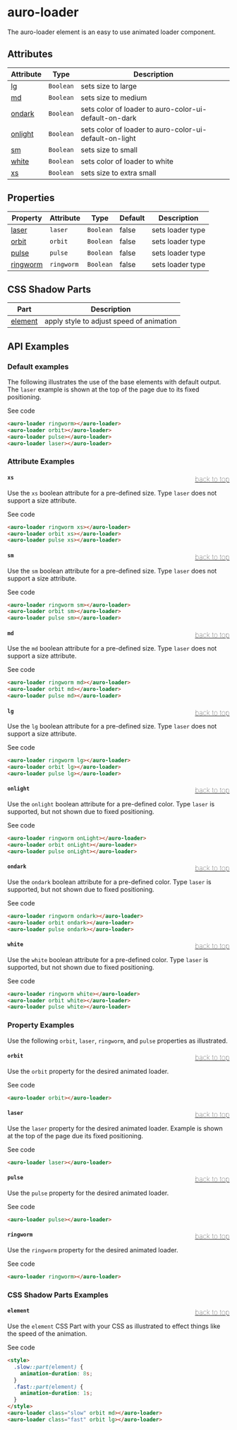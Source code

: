 <!-- AURO-GENERATED-CONTENT:START (FILE:src=./../api.md) -->
<!-- The below content is automatically added from ./../api.md -->

# auro-loader

The auro-loader element is an easy to use animated loader component.

## Attributes

| Attribute | Type      | Description                                      |
|-----------|-----------|--------------------------------------------------|
| [lg](#lg)      | `Boolean` | sets size to large                               |
| [md](#md)      | `Boolean` | sets size to medium                              |
| [ondark](#ondark)  | `Boolean` | sets color of loader to auro-color-ui-default-on-dark |
| [onlight](#onlight) | `Boolean` | sets color of loader to auro-color-ui-default-on-light |
| [sm](#sm)      | `Boolean` | sets size to small                               |
| [white](#white)   | `Boolean` | sets color of loader to white                    |
| [xs](#xs)      | `Boolean` | sets size to extra small                         |

## Properties

| Property   | Attribute  | Type      | Default | Description      |
|------------|------------|-----------|---------|------------------|
| [laser](#laser)    | `laser`    | `Boolean` | false   | sets loader type |
| [orbit](#orbit)    | `orbit`    | `Boolean` | false   | sets loader type |
| [pulse](#pulse)    | `pulse`    | `Boolean` | false   | sets loader type |
| [ringworm](#ringworm) | `ringworm` | `Boolean` | false   | sets loader type |

## CSS Shadow Parts

| Part      | Description                              |
|-----------|------------------------------------------|
| [element](#element) | apply style to adjust speed of animation |
<!-- AURO-GENERATED-CONTENT:END -->

## API Examples

### Default examples

The following illustrates the use of the base elements with default output. The `laser` example is shown at the top of the page due to its fixed positioning.

<div class="twoColDemoRow">
  <div>
    <div class="exampleWrapper">
      <!-- AURO-GENERATED-CONTENT:START (FILE:src=./../../apiExamples/loaderGallery.html) -->
      <!-- The below content is automatically added from ./../../apiExamples/loaderGallery.html -->
      <auro-loader ringworm></auro-loader>
      <auro-loader orbit></auro-loader>
      <auro-loader pulse></auro-loader>
      <auro-loader laser></auro-loader>
      <!-- AURO-GENERATED-CONTENT:END -->
    </div>
<auro-accordion alignRight>
  <span slot="trigger">See code</span>
<!-- AURO-GENERATED-CONTENT:START (CODE:src=./../../apiExamples/loaderGallery.html) -->
<!-- The below code snippet is automatically added from ./../../apiExamples/loaderGallery.html -->

```html
<auro-loader ringworm></auro-loader>
<auro-loader orbit></auro-loader>
<auro-loader pulse></auro-loader>
<auro-loader laser></auro-loader>
```
<!-- AURO-GENERATED-CONTENT:END -->
</auro-accordion>

### Attribute Examples

#### <a name="xs"></a>`xs`<a href="#" style="float: right; font-size: 1rem; font-weight: 100;">back to top</a>
Use the `xs` boolean attribute for a pre-defined size. Type `laser` does not support a size attribute.

<div class="exampleWrapper">
  <!-- AURO-GENERATED-CONTENT:START (FILE:src=./../../apiExamples/api_xs.html) -->
  <!-- The below content is automatically added from ./../../apiExamples/api_xs.html -->
  <auro-loader ringworm xs></auro-loader>
  <auro-loader orbit xs></auro-loader>
  <auro-loader pulse xs></auro-loader>
  <!-- AURO-GENERATED-CONTENT:END -->
</div>
<auro-accordion alignRight>
  <span slot="trigger">See code</span>
<!-- AURO-GENERATED-CONTENT:START (CODE:src=./../../apiExamples/api_xs.html) -->
<!-- The below code snippet is automatically added from ./../../apiExamples/api_xs.html -->

```html
<auro-loader ringworm xs></auro-loader>
<auro-loader orbit xs></auro-loader>
<auro-loader pulse xs></auro-loader>
```
<!-- AURO-GENERATED-CONTENT:END -->
</auro-accordion>

#### <a name="sm"></a>`sm`<a href="#" style="float: right; font-size: 1rem; font-weight: 100;">back to top</a>
Use the `sm` boolean attribute for a pre-defined size. Type `laser` does not support a size attribute.

<div class="exampleWrapper">
  <!-- AURO-GENERATED-CONTENT:START (FILE:src=./../../apiExamples/api_small.html) -->
  <!-- The below content is automatically added from ./../../apiExamples/api_small.html -->
  <auro-loader ringworm sm></auro-loader>
  <auro-loader orbit sm></auro-loader>
  <auro-loader pulse sm></auro-loader>
  <!-- AURO-GENERATED-CONTENT:END -->
</div>
<auro-accordion alignRight>
  <span slot="trigger">See code</span>
<!-- AURO-GENERATED-CONTENT:START (CODE:src=./../../apiExamples/api_small.html) -->
<!-- The below code snippet is automatically added from ./../../apiExamples/api_small.html -->

```html
<auro-loader ringworm sm></auro-loader>
<auro-loader orbit sm></auro-loader>
<auro-loader pulse sm></auro-loader>
```
<!-- AURO-GENERATED-CONTENT:END -->
</auro-accordion>

#### <a name="md"></a>`md`<a href="#" style="float: right; font-size: 1rem; font-weight: 100;">back to top</a>
Use the `md` boolean attribute for a pre-defined size. Type `laser` does not support a size attribute.

<div class="exampleWrapper">
  <!-- AURO-GENERATED-CONTENT:START (FILE:src=./../../apiExamples/api_medium.html) -->
  <!-- The below content is automatically added from ./../../apiExamples/api_medium.html -->
  <auro-loader ringworm md></auro-loader>
  <auro-loader orbit md></auro-loader>
  <auro-loader pulse md></auro-loader>
  <!-- AURO-GENERATED-CONTENT:END -->
</div>
<auro-accordion alignRight>
  <span slot="trigger">See code</span>
<!-- AURO-GENERATED-CONTENT:START (CODE:src=./../../apiExamples/api_medium.html) -->
<!-- The below code snippet is automatically added from ./../../apiExamples/api_medium.html -->

```html
<auro-loader ringworm md></auro-loader>
<auro-loader orbit md></auro-loader>
<auro-loader pulse md></auro-loader>
```
<!-- AURO-GENERATED-CONTENT:END -->
</auro-accordion>

#### <a name="lg"></a>`lg`<a href="#" style="float: right; font-size: 1rem; font-weight: 100;">back to top</a>
Use the `lg` boolean attribute for a pre-defined size. Type `laser` does not support a size attribute.

<div class="exampleWrapper">
  <!-- AURO-GENERATED-CONTENT:START (FILE:src=./../../apiExamples/api_large.html) -->
  <!-- The below content is automatically added from ./../../apiExamples/api_large.html -->
  <auro-loader ringworm lg></auro-loader>
  <auro-loader orbit lg></auro-loader>
  <auro-loader pulse lg></auro-loader>
  <!-- AURO-GENERATED-CONTENT:END -->
</div>
<auro-accordion alignRight>
  <span slot="trigger">See code</span>
<!-- AURO-GENERATED-CONTENT:START (CODE:src=./../../apiExamples/api_large.html) -->
<!-- The below code snippet is automatically added from ./../../apiExamples/api_large.html -->

```html
<auro-loader ringworm lg></auro-loader>
<auro-loader orbit lg></auro-loader>
<auro-loader pulse lg></auro-loader>
```
<!-- AURO-GENERATED-CONTENT:END -->
</auro-accordion>

#### <a name="onlight"></a>`onlight`<a href="#" style="float: right; font-size: 1rem; font-weight: 100;">back to top</a>
Use the `onlight` boolean attribute for a pre-defined color. Type `laser` is supported, but not shown due to fixed positioning.

<div class="exampleWrapper">
  <!-- AURO-GENERATED-CONTENT:START (FILE:src=./../../apiExamples/onlight.html) -->
  <!-- The below content is automatically added from ./../../apiExamples/onlight.html -->
  <auro-loader ringworm onLight></auro-loader>
  <auro-loader orbit onLight></auro-loader>
  <auro-loader pulse onLight></auro-loader>
  <!-- AURO-GENERATED-CONTENT:END -->
</div>
<auro-accordion alignRight>
  <span slot="trigger">See code</span>
<!-- AURO-GENERATED-CONTENT:START (CODE:src=./../../apiExamples/onlight.html) -->
<!-- The below code snippet is automatically added from ./../../apiExamples/onlight.html -->

```html
<auro-loader ringworm onLight></auro-loader>
<auro-loader orbit onLight></auro-loader>
<auro-loader pulse onLight></auro-loader>
```
<!-- AURO-GENERATED-CONTENT:END -->
</auro-accordion>

#### <a name="ondark"></a>`ondark`<a href="#" style="float: right; font-size: 1rem; font-weight: 100;">back to top</a>
Use the `ondark` boolean attribute for a pre-defined color. Type `laser` is supported, but not shown due to fixed positioning.

<div class="exampleWrapper--ondark">
  <!-- AURO-GENERATED-CONTENT:START (FILE:src=./../../apiExamples/ondark.html) -->
  <!-- The below content is automatically added from ./../../apiExamples/ondark.html -->
  <auro-loader ringworm ondark></auro-loader>
  <auro-loader orbit ondark></auro-loader>
  <auro-loader pulse ondark></auro-loader>
  <!-- AURO-GENERATED-CONTENT:END -->
</div>
<auro-accordion alignRight>
  <span slot="trigger">See code</span>
<!-- AURO-GENERATED-CONTENT:START (CODE:src=./../../apiExamples/ondark.html) -->
<!-- The below code snippet is automatically added from ./../../apiExamples/ondark.html -->

```html
<auro-loader ringworm ondark></auro-loader>
<auro-loader orbit ondark></auro-loader>
<auro-loader pulse ondark></auro-loader>
```
<!-- AURO-GENERATED-CONTENT:END -->
</auro-accordion>

#### <a name="white"></a>`white`<a href="#" style="float: right; font-size: 1rem; font-weight: 100;">back to top</a>
Use the `white` boolean attribute for a pre-defined color. Type `laser` is supported, but not shown due to fixed positioning.

<div class="exampleWrapper--ondark">
  <!-- AURO-GENERATED-CONTENT:START (FILE:src=./../../apiExamples/white.html) -->
  <!-- The below content is automatically added from ./../../apiExamples/white.html -->
  <auro-loader ringworm white></auro-loader>
  <auro-loader orbit white></auro-loader>
  <auro-loader pulse white></auro-loader>
  <!-- AURO-GENERATED-CONTENT:END -->
</div>
<auro-accordion alignRight>
  <span slot="trigger">See code</span>
<!-- AURO-GENERATED-CONTENT:START (CODE:src=./../../apiExamples/white.html) -->
<!-- The below code snippet is automatically added from ./../../apiExamples/white.html -->

```html
<auro-loader ringworm white></auro-loader>
<auro-loader orbit white></auro-loader>
<auro-loader pulse white></auro-loader>
```
<!-- AURO-GENERATED-CONTENT:END -->
</auro-accordion>

### Property Examples

Use the following `orbit`, `laser`, `ringworm`, and `pulse` properties as illustrated.

#### <a name="orbit"></a>`orbit`<a href="#" style="float: right; font-size: 1rem; font-weight: 100;">back to top</a>
Use the `orbit` property for the desired animated loader.

<div class="exampleWrapper">
  <!-- AURO-GENERATED-CONTENT:START (FILE:src=./../../apiExamples/property_orbit.html) -->
  <!-- The below content is automatically added from ./../../apiExamples/property_orbit.html -->
  <auro-loader orbit></auro-loader>
  <!-- AURO-GENERATED-CONTENT:END -->
</div>
<auro-accordion alignRight>
  <span slot="trigger">See code</span>
<!-- AURO-GENERATED-CONTENT:START (CODE:src=./../../apiExamples/property_orbit.html) -->
<!-- The below code snippet is automatically added from ./../../apiExamples/property_orbit.html -->

```html
<auro-loader orbit></auro-loader>
```
<!-- AURO-GENERATED-CONTENT:END -->
</auro-accordion>

#### <a name="laser"></a>`laser`<a href="#" style="float: right; font-size: 1rem; font-weight: 100;">back to top</a>
Use the `laser` property for the desired animated loader. Example is shown at the top of the page due its fixed positioning.

<div class="exampleWrapper">
  <!-- AURO-GENERATED-CONTENT:START (FILE:src=./../../apiExamples/property_laser.html) -->
  <!-- The below content is automatically added from ./../../apiExamples/property_laser.html -->
  <auro-loader laser></auro-loader>
  <!-- AURO-GENERATED-CONTENT:END -->
</div>
<auro-accordion alignRight>
  <span slot="trigger">See code</span>
<!-- AURO-GENERATED-CONTENT:START (CODE:src=./../../apiExamples/property_laser.html) -->
<!-- The below code snippet is automatically added from ./../../apiExamples/property_laser.html -->

```html
<auro-loader laser></auro-loader>
```
<!-- AURO-GENERATED-CONTENT:END -->
</auro-accordion>

#### <a name="pulse"></a>`pulse`<a href="#" style="float: right; font-size: 1rem; font-weight: 100;">back to top</a>
Use the `pulse` property for the desired animated loader.

<div class="exampleWrapper">
  <!-- AURO-GENERATED-CONTENT:START (FILE:src=./../../apiExamples/property_pulse.html) -->
  <!-- The below content is automatically added from ./../../apiExamples/property_pulse.html -->
  <auro-loader pulse></auro-loader>
  <!-- AURO-GENERATED-CONTENT:END -->
</div>
<auro-accordion alignRight>
  <span slot="trigger">See code</span>
<!-- AURO-GENERATED-CONTENT:START (CODE:src=./../../apiExamples/property_pulse.html) -->
<!-- The below code snippet is automatically added from ./../../apiExamples/property_pulse.html -->

```html
<auro-loader pulse></auro-loader>
```
<!-- AURO-GENERATED-CONTENT:END -->
</auro-accordion>

#### <a name="ringworm"></a>`ringworm`<a href="#" style="float: right; font-size: 1rem; font-weight: 100;">back to top</a>
Use the `ringworm` property for the desired animated loader.

<div class="exampleWrapper">
  <!-- AURO-GENERATED-CONTENT:START (FILE:src=./../../apiExamples/property_ringworm.html) -->
  <!-- The below content is automatically added from ./../../apiExamples/property_ringworm.html -->
  <auro-loader ringworm></auro-loader>
  <!-- AURO-GENERATED-CONTENT:END -->
</div>
<auro-accordion alignRight>
  <span slot="trigger">See code</span>
<!-- AURO-GENERATED-CONTENT:START (CODE:src=./../../apiExamples/property_ringworm.html) -->
<!-- The below code snippet is automatically added from ./../../apiExamples/property_ringworm.html -->

```html
<auro-loader ringworm></auro-loader>
```
<!-- AURO-GENERATED-CONTENT:END -->
</auro-accordion>

### CSS Shadow Parts Examples

#### <a name="element"></a>`element`<a href="#" style="float: right; font-size: 1rem; font-weight: 100;">back to top</a>
Use the `element` CSS Part with your CSS as illustrated to effect things like the speed of the animation.

<div class="exampleWrapper">
  <!-- AURO-GENERATED-CONTENT:START (FILE:src=./../../apiExamples/custom_speed.html) -->
  <!-- The below content is automatically added from ./../../apiExamples/custom_speed.html -->
  <style>
    .slow::part(element) {
      animation-duration: 8s;
    }
    .fast::part(element) {
      animation-duration: 1s;
    }
  </style>
  <auro-loader class="slow" orbit md></auro-loader>
  <auro-loader class="fast" orbit lg></auro-loader>
  <!-- AURO-GENERATED-CONTENT:END -->
</div>
<auro-accordion alignRight>
  <span slot="trigger">See code</span>
<!-- AURO-GENERATED-CONTENT:START (CODE:src=./../../apiExamples/custom_speed.html) -->
<!-- The below code snippet is automatically added from ./../../apiExamples/custom_speed.html -->

```html
<style>
  .slow::part(element) {
    animation-duration: 8s;
  }
  .fast::part(element) {
    animation-duration: 1s;
  }
</style>
<auro-loader class="slow" orbit md></auro-loader>
<auro-loader class="fast" orbit lg></auro-loader>
```
<!-- AURO-GENERATED-CONTENT:END -->
</auro-accordion>
